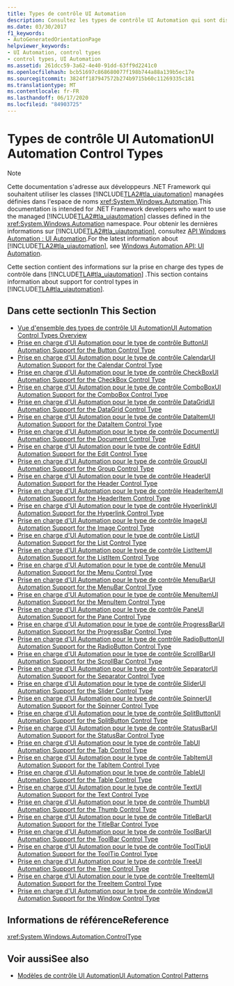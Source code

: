 ```yaml
---
title: Types de contrôle UI Automation
description: Consultez les types de contrôle UI Automation qui sont disponibles si vous souhaitez utiliser les classes managées dans l’espace de noms System. Windows. Automation de l’API .NET.
ms.date: 03/30/2017
f1_keywords:
- AutoGeneratedOrientationPage
helpviewer_keywords:
- UI Automation, control types
- control types, UI Automation
ms.assetid: 261dcc59-3a62-4e40-91dd-63ff9d2241c0
ms.openlocfilehash: bcb51697c868680077f198b744a88a139b5ec17e
ms.sourcegitcommit: 3824ff187947572b274b9715b60c11269335c181
ms.translationtype: MT
ms.contentlocale: fr-FR
ms.lasthandoff: 06/17/2020
ms.locfileid: "84903725"
---
```

# <a name="ui-automation-control-types"></a><span data-ttu-id="d0e80-103">Types de contrôle UI Automation</span><span class="sxs-lookup"><span data-stu-id="d0e80-103">UI Automation Control Types</span></span>

> [!NOTE]
> <span data-ttu-id="d0e80-104">Cette documentation s'adresse aux développeurs .NET Framework qui souhaitent utiliser les classes [!INCLUDE[TLA2#tla_uiautomation](../../../includes/tla2sharptla-uiautomation-md.md)] managées définies dans l'espace de noms <xref:System.Windows.Automation>.</span><span class="sxs-lookup"><span data-stu-id="d0e80-104">This documentation is intended for .NET Framework developers who want to use the managed [!INCLUDE[TLA2#tla_uiautomation](../../../includes/tla2sharptla-uiautomation-md.md)] classes defined in the <xref:System.Windows.Automation> namespace.</span></span> <span data-ttu-id="d0e80-105">Pour obtenir les dernières informations sur [!INCLUDE[TLA2#tla_uiautomation](../../../includes/tla2sharptla-uiautomation-md.md)], consultez [API Windows Automation : UI Automation](/windows/win32/winauto/entry-uiauto-win32).</span><span class="sxs-lookup"><span data-stu-id="d0e80-105">For the latest information about [!INCLUDE[TLA2#tla_uiautomation](../../../includes/tla2sharptla-uiautomation-md.md)], see [Windows Automation API: UI Automation](/windows/win32/winauto/entry-uiauto-win32).</span></span>

<span data-ttu-id="d0e80-106">Cette section contient des informations sur la prise en charge des types de contrôle dans [!INCLUDE[TLA#tla_uiautomation](../../../includes/tlasharptla-uiautomation-md.md)] .</span><span class="sxs-lookup"><span data-stu-id="d0e80-106">This section contains information about support for control types in [!INCLUDE[TLA#tla_uiautomation](../../../includes/tlasharptla-uiautomation-md.md)].</span></span>

## <a name="in-this-section"></a><span data-ttu-id="d0e80-107">Dans cette section</span><span class="sxs-lookup"><span data-stu-id="d0e80-107">In This Section</span></span>

- [<span data-ttu-id="d0e80-108">Vue d'ensemble des types de contrôle UI Automation</span><span class="sxs-lookup"><span data-stu-id="d0e80-108">UI Automation Control Types Overview</span></span>](ui-automation-control-types-overview.md)
- [<span data-ttu-id="d0e80-109">Prise en charge d'UI Automation pour le type de contrôle Button</span><span class="sxs-lookup"><span data-stu-id="d0e80-109">UI Automation Support for the Button Control Type</span></span>](ui-automation-support-for-the-button-control-type.md)
- [<span data-ttu-id="d0e80-110">Prise en charge d'UI Automation pour le type de contrôle Calendar</span><span class="sxs-lookup"><span data-stu-id="d0e80-110">UI Automation Support for the Calendar Control Type</span></span>](ui-automation-support-for-the-calendar-control-type.md)
- [<span data-ttu-id="d0e80-111">Prise en charge d'UI Automation pour le type de contrôle CheckBox</span><span class="sxs-lookup"><span data-stu-id="d0e80-111">UI Automation Support for the CheckBox Control Type</span></span>](ui-automation-support-for-the-checkbox-control-type.md)
- [<span data-ttu-id="d0e80-112">Prise en charge d'UI Automation pour le type de contrôle ComboBox</span><span class="sxs-lookup"><span data-stu-id="d0e80-112">UI Automation Support for the ComboBox Control Type</span></span>](ui-automation-support-for-the-combobox-control-type.md)
- [<span data-ttu-id="d0e80-113">Prise en charge d'UI Automation pour le type de contrôle DataGrid</span><span class="sxs-lookup"><span data-stu-id="d0e80-113">UI Automation Support for the DataGrid Control Type</span></span>](ui-automation-support-for-the-datagrid-control-type.md)
- [<span data-ttu-id="d0e80-114">Prise en charge d'UI Automation pour le type de contrôle DataItem</span><span class="sxs-lookup"><span data-stu-id="d0e80-114">UI Automation Support for the DataItem Control Type</span></span>](ui-automation-support-for-the-dataitem-control-type.md)
- [<span data-ttu-id="d0e80-115">Prise en charge d'UI Automation pour le type de contrôle Document</span><span class="sxs-lookup"><span data-stu-id="d0e80-115">UI Automation Support for the Document Control Type</span></span>](ui-automation-support-for-the-document-control-type.md)
- [<span data-ttu-id="d0e80-116">Prise en charge d'UI Automation pour le type de contrôle Edit</span><span class="sxs-lookup"><span data-stu-id="d0e80-116">UI Automation Support for the Edit Control Type</span></span>](ui-automation-support-for-the-edit-control-type.md)
- [<span data-ttu-id="d0e80-117">Prise en charge d'UI Automation pour le type de contrôle Group</span><span class="sxs-lookup"><span data-stu-id="d0e80-117">UI Automation Support for the Group Control Type</span></span>](ui-automation-support-for-the-group-control-type.md)
- [<span data-ttu-id="d0e80-118">Prise en charge d'UI Automation pour le type de contrôle Header</span><span class="sxs-lookup"><span data-stu-id="d0e80-118">UI Automation Support for the Header Control Type</span></span>](ui-automation-support-for-the-header-control-type.md)
- [<span data-ttu-id="d0e80-119">Prise en charge d'UI Automation pour le type de contrôle HeaderItem</span><span class="sxs-lookup"><span data-stu-id="d0e80-119">UI Automation Support for the HeaderItem Control Type</span></span>](ui-automation-support-for-the-headeritem-control-type.md)
- [<span data-ttu-id="d0e80-120">Prise en charge d'UI Automation pour le type de contrôle Hyperlink</span><span class="sxs-lookup"><span data-stu-id="d0e80-120">UI Automation Support for the Hyperlink Control Type</span></span>](ui-automation-support-for-the-hyperlink-control-type.md)
- [<span data-ttu-id="d0e80-121">Prise en charge d'UI Automation pour le type de contrôle Image</span><span class="sxs-lookup"><span data-stu-id="d0e80-121">UI Automation Support for the Image Control Type</span></span>](ui-automation-support-for-the-image-control-type.md)
- [<span data-ttu-id="d0e80-122">Prise en charge d'UI Automation pour le type de contrôle List</span><span class="sxs-lookup"><span data-stu-id="d0e80-122">UI Automation Support for the List Control Type</span></span>](ui-automation-support-for-the-list-control-type.md)
- [<span data-ttu-id="d0e80-123">Prise en charge d'UI Automation pour le type de contrôle ListItem</span><span class="sxs-lookup"><span data-stu-id="d0e80-123">UI Automation Support for the ListItem Control Type</span></span>](ui-automation-support-for-the-listitem-control-type.md)
- [<span data-ttu-id="d0e80-124">Prise en charge d'UI Automation pour le type de contrôle Menu</span><span class="sxs-lookup"><span data-stu-id="d0e80-124">UI Automation Support for the Menu Control Type</span></span>](ui-automation-support-for-the-menu-control-type.md)
- [<span data-ttu-id="d0e80-125">Prise en charge d'UI Automation pour le type de contrôle MenuBar</span><span class="sxs-lookup"><span data-stu-id="d0e80-125">UI Automation Support for the MenuBar Control Type</span></span>](ui-automation-support-for-the-menubar-control-type.md)
- [<span data-ttu-id="d0e80-126">Prise en charge d'UI Automation pour le type de contrôle MenuItem</span><span class="sxs-lookup"><span data-stu-id="d0e80-126">UI Automation Support for the MenuItem Control Type</span></span>](ui-automation-support-for-the-menuitem-control-type.md)
- [<span data-ttu-id="d0e80-127">Prise en charge d'UI Automation pour le type de contrôle Pane</span><span class="sxs-lookup"><span data-stu-id="d0e80-127">UI Automation Support for the Pane Control Type</span></span>](ui-automation-support-for-the-pane-control-type.md)
- [<span data-ttu-id="d0e80-128">Prise en charge d'UI Automation pour le type de contrôle ProgressBar</span><span class="sxs-lookup"><span data-stu-id="d0e80-128">UI Automation Support for the ProgressBar Control Type</span></span>](ui-automation-support-for-the-progressbar-control-type.md)
- [<span data-ttu-id="d0e80-129">Prise en charge d'UI Automation pour le type de contrôle RadioButton</span><span class="sxs-lookup"><span data-stu-id="d0e80-129">UI Automation Support for the RadioButton Control Type</span></span>](ui-automation-support-for-the-radiobutton-control-type.md)
- [<span data-ttu-id="d0e80-130">Prise en charge d'UI Automation pour le type de contrôle ScrollBar</span><span class="sxs-lookup"><span data-stu-id="d0e80-130">UI Automation Support for the ScrollBar Control Type</span></span>](ui-automation-support-for-the-scrollbar-control-type.md)
- [<span data-ttu-id="d0e80-131">Prise en charge d'UI Automation pour le type de contrôle Separator</span><span class="sxs-lookup"><span data-stu-id="d0e80-131">UI Automation Support for the Separator Control Type</span></span>](ui-automation-support-for-the-separator-control-type.md)
- [<span data-ttu-id="d0e80-132">Prise en charge d'UI Automation pour le type de contrôle Slider</span><span class="sxs-lookup"><span data-stu-id="d0e80-132">UI Automation Support for the Slider Control Type</span></span>](ui-automation-support-for-the-slider-control-type.md)
- [<span data-ttu-id="d0e80-133">Prise en charge d'UI Automation pour le type de contrôle Spinner</span><span class="sxs-lookup"><span data-stu-id="d0e80-133">UI Automation Support for the Spinner Control Type</span></span>](ui-automation-support-for-the-spinner-control-type.md)
- [<span data-ttu-id="d0e80-134">Prise en charge d'UI Automation pour le type de contrôle SplitButton</span><span class="sxs-lookup"><span data-stu-id="d0e80-134">UI Automation Support for the SplitButton Control Type</span></span>](ui-automation-support-for-the-splitbutton-control-type.md)
- [<span data-ttu-id="d0e80-135">Prise en charge d'UI Automation pour le type de contrôle StatusBar</span><span class="sxs-lookup"><span data-stu-id="d0e80-135">UI Automation Support for the StatusBar Control Type</span></span>](ui-automation-support-for-the-statusbar-control-type.md)
- [<span data-ttu-id="d0e80-136">Prise en charge d'UI Automation pour le type de contrôle Tab</span><span class="sxs-lookup"><span data-stu-id="d0e80-136">UI Automation Support for the Tab Control Type</span></span>](ui-automation-support-for-the-tab-control-type.md)
- [<span data-ttu-id="d0e80-137">Prise en charge d'UI Automation pour le type de contrôle TabItem</span><span class="sxs-lookup"><span data-stu-id="d0e80-137">UI Automation Support for the TabItem Control Type</span></span>](ui-automation-support-for-the-tabitem-control-type.md)
- [<span data-ttu-id="d0e80-138">Prise en charge d'UI Automation pour le type de contrôle Table</span><span class="sxs-lookup"><span data-stu-id="d0e80-138">UI Automation Support for the Table Control Type</span></span>](ui-automation-support-for-the-table-control-type.md)
- [<span data-ttu-id="d0e80-139">Prise en charge d'UI Automation pour le type de contrôle Text</span><span class="sxs-lookup"><span data-stu-id="d0e80-139">UI Automation Support for the Text Control Type</span></span>](ui-automation-support-for-the-text-control-type.md)
- [<span data-ttu-id="d0e80-140">Prise en charge d'UI Automation pour le type de contrôle Thumb</span><span class="sxs-lookup"><span data-stu-id="d0e80-140">UI Automation Support for the Thumb Control Type</span></span>](ui-automation-support-for-the-thumb-control-type.md)
- [<span data-ttu-id="d0e80-141">Prise en charge d'UI Automation pour le type de contrôle TitleBar</span><span class="sxs-lookup"><span data-stu-id="d0e80-141">UI Automation Support for the TitleBar Control Type</span></span>](ui-automation-support-for-the-titlebar-control-type.md)
- [<span data-ttu-id="d0e80-142">Prise en charge d'UI Automation pour le type de contrôle ToolBar</span><span class="sxs-lookup"><span data-stu-id="d0e80-142">UI Automation Support for the ToolBar Control Type</span></span>](ui-automation-support-for-the-toolbar-control-type.md)
- [<span data-ttu-id="d0e80-143">Prise en charge d'UI Automation pour le type de contrôle ToolTip</span><span class="sxs-lookup"><span data-stu-id="d0e80-143">UI Automation Support for the ToolTip Control Type</span></span>](ui-automation-support-for-the-tooltip-control-type.md)
- [<span data-ttu-id="d0e80-144">Prise en charge d’UI Automation pour le type de contrôle Tree</span><span class="sxs-lookup"><span data-stu-id="d0e80-144">UI Automation Support for the Tree Control Type</span></span>](ui-automation-support-for-the-tree-control-type.md)
- [<span data-ttu-id="d0e80-145">Prise en charge d’UI Automation pour le type de contrôle TreeItem</span><span class="sxs-lookup"><span data-stu-id="d0e80-145">UI Automation Support for the TreeItem Control Type</span></span>](ui-automation-support-for-the-treeitem-control-type.md)
- [<span data-ttu-id="d0e80-146">Prise en charge d'UI Automation pour le type de contrôle Window</span><span class="sxs-lookup"><span data-stu-id="d0e80-146">UI Automation Support for the Window Control Type</span></span>](ui-automation-support-for-the-window-control-type.md)

## <a name="reference"></a><span data-ttu-id="d0e80-147">Informations de référence</span><span class="sxs-lookup"><span data-stu-id="d0e80-147">Reference</span></span>

<xref:System.Windows.Automation.ControlType>

## <a name="see-also"></a><span data-ttu-id="d0e80-148">Voir aussi</span><span class="sxs-lookup"><span data-stu-id="d0e80-148">See also</span></span>

- [<span data-ttu-id="d0e80-149">Modèles de contrôle UI Automation</span><span class="sxs-lookup"><span data-stu-id="d0e80-149">UI Automation Control Patterns</span></span>](ui-automation-control-patterns.md)
